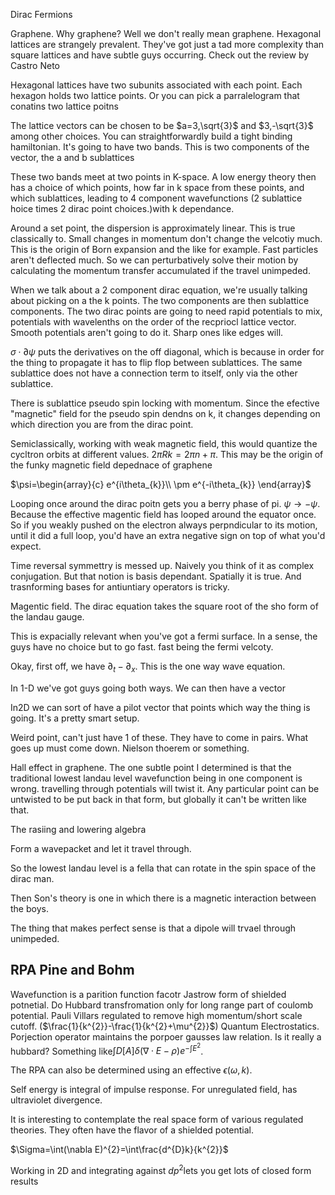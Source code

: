 Dirac Fermions

Graphene. Why graphene? Well we don't really mean graphene. Hexagonal
lattices are strangely prevalent. They've got just a tad more complexity
than square lattices and have subtle guys occurring. Check out the
review by Castro Neto

Hexagonal lattices have two subunits associated with each point. Each
hexagon holds two lattice points. Or you can pick a parralelogram that
conatins two lattice poitns

The lattice vectors can be chosen to be $a=3,\sqrt{3}$ and $3,-\sqrt{3}$
among other choices. You can straightforwardly build a tight binding
hamiltonian. It's going to have two bands. This is two components of the
vector, the a and b sublattices

These two bands meet at two points in K-space. A low energy theory then
has a choice of which points, how far in k space from these points, and
which sublattices, leading to 4 component wavefunctions (2 sublattice
hoice times 2 dirac point choices.)with k dependance.

Around a set point, the dispersion is approximately linear. This is true
classically to. Small changes in momentum don't change the velcotiy
much. This is the origin of Born expansion and the like for example.
Fast particles aren't deflected much. So we can perturbatively solve
their motion by calculating the momentum transfer accumulated if the
travel unimpeded.

When we talk about a 2 component dirac equation, we're usually talking
about picking on a the k points. The two components are then sublattice
components. The two dirac points are going to need rapid potentials to
mix, potentials with wavelenths on the order of the recpriocl lattice
vector. Smooth potentials aren't going to do it. Sharp ones like edges
will.

$\sigma\cdot\partial\psi$ puts the derivatives on the off diagonal,
which is because in order for the thing to propagate it has to flip flop
between sublattices. The same sublattice does not have a connection term
to itself, only via the other sublattice.

There is sublattice pseudo spin locking with momentum. Since the
efective "magnetic" field for the pseudo spin dendns on k, it changes
depending on which direction you are from the dirac point.

Semiclassically, working with weak magnetic field, this would quantize
the cycltron orbits at different values. $2\pi Rk=2\pi n+\pi$. This may
be the origin of the funky magnetic field depednace of graphene

$\psi=\begin{array}{c}
e^{i\theta_{k}}\\
\pm e^{-i\theta_{k}}
\end{array}$

Looping once around the dirac poitn gets you a berry phase of pi.
$\psi\rightarrow-\psi$. Because the effective magentic field has looped
around the equator once. So if you weakly pushed on the electron always
perpndicular to its motion, until it did a full loop, you'd have an
extra negative sign on top of what you'd expect.

Time reversal symmettry is messed up. Naively you think of it as complex
conjugation. But that notion is basis dependant. Spatially it is true.
And trasnforming bases for antiuntiary operators is tricky.

Magentic field. The dirac equation takes the square root of the sho form
of the landau gauge.

This is expacially relevant when you've got a fermi surface. In a sense,
the guys have no choice but to go fast. fast being the fermi velcoty.

Okay, first off, we have $\partial_{t}-\partial_{x}$. This is the one
way wave equation.

In 1-D we've got guys going both ways. We can then have a vector

In2D we can sort of have a pilot vector that points which way the thing
is going. It's a pretty smart setup.

Weird point, can't just have 1 of these. They have to come in pairs.
What goes up must come down. Nielson thoerem or something.

Hall effect in graphene. The one subtle point I determined is that the
traditional lowest landau level wavefunction being in one component is
wrong. travelling through potentials will twist it. Any particular point
can be untwisted to be put back in that form, but globally it can't be
written like that.

The rasiing and lowering algebra

Form a wavepacket and let it travel through.

So the lowest landau level is a fella that can rotate in the spin space
of the dirac man.

Then Son's theory is one in which there is a magnetic interaction
between the boys.

The thing that makes perfect sense is that a dipole will trvael through
unimpeded.

RPA Pine and Bohm
-----------------

Wavefunction is a parition function facotr Jastrow form of shielded
potnetial. Do Hubbard transfromation only for long range part of coulomb
potential. Pauli Villars regulated to remove high momentum/short scale
cutoff. ($\frac{1}{k^{2}}-\frac{1}{k^{2}+\mu^{2}}$) Quantum
Electrostatics. Porjection operator maintains the porpoer gausses law
relation. Is it really a hubbard? Something
like$\int D[A]\delta(\nabla\cdot E-\rho)e^{-\int E^{2}}$.

The RPA can also be determined using an effective $\epsilon(\omega,k)$.

Self energy is integral of impulse response. For unregulated field, has
ultraviolet divergence.

It is interesting to contemplate the real space form of various
regulated theories. They often have the flavor of a shielded potential.

$\Sigma=\int(\nabla E)^{2}=\int\frac{d^{D}k}{k^{2}}$

Working in 2D and integrating against $dp^{2}$lets you get lots of
closed form results
